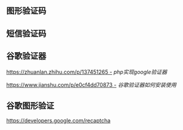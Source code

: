 ## 图形验证码



## 短信验证码



## 谷歌验证器

https://zhuanlan.zhihu.com/p/137451265 - *php实现google验证器*

https://www.jianshu.com/p/e0cf4dd70873 - *谷歌验证器如何安装使用*



## 谷歌图形验证

<https://developers.google.com/recaptcha>

